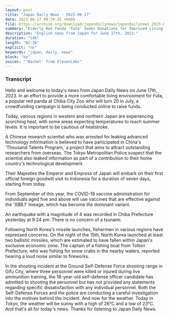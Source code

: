 ```yaml
---
layout: post
title: "Japan Daily News - 2023-06-17"
date: 2023-06-17 09:39:35 +0900
file: https://archive.org/download/japandailynews/japandailynews_2023-06-17.mp3
summary: "Elderly Red Panda 'Futa' Seeks Donations for Improved Living Environment, & more…"
description: "English news from Japan for June 17th, 2023."
duration: "146"
length: "02:26"
explicit: "no"
keywords: "japan, daily, news"
block: "no"
voices: "'Rachel' from ElevenLabs"
---
```


### Transcript

Hello and welcome to today's news from Japan Daily News on June 17th, 2023. In an effort to provide a more comfortable living environment for Futa, a popular red panda at Chiba City Zoo who will turn 20 in July, a crowdfunding campaign is being conducted online to raise funds.

Today, various regions in western and northern Japan are experiencing scorching heat, with some areas expecting temperatures to reach summer levels. It is important to be cautious of heatstroke.

A Chinese research scientist who was arrested for leaking advanced technology information is believed to have participated in China's 'Thousand Talents Program,' a project that aims to attract outstanding researchers from overseas. The Tokyo Metropolitan Police suspect that the scientist also leaked information as part of a contribution to their home country's technological development.

Their Majesties the Emperor and Empress of Japan will embark on their first official foreign goodwill visit to Indonesia for a duration of seven days, starting from today.

From September of this year, the COVID-19 vaccine administration for individuals aged five and above will use vaccines that are effective against the 'XBB.1' lineage, which has become the dominant variant.

An earthquake with a magnitude of 4 was recorded in Chiba Prefecture yesterday at 9:24 pm. There is no concern of a tsunami.

Following North Korea's missile launches, fishermen in various regions have expressed concerns. On the night of the 15th, North Korea launched at least two ballistic missiles, which are estimated to have fallen within Japan's exclusive economic zone. The captain of a fishing boat from Tottori Prefecture, who was fishing for snow crabs in the nearby waters, reported hearing a loud noise similar to fireworks.

In the shooting incident at the Ground Self-Defense Force shooting range in Gifu City, where three personnel were killed or injured during live ammunition training, the 18-year-old self-defense officer candidate has admitted to shooting the personnel but has not provided any statements regarding specific dissatisfaction with any individual personnel. Both the Self-Defense Forces and the police are conducting a careful investigation into the motives behind the incident. And now for the weather. Today in Tokyo, the weather will be sunny with a high of 26°C and a low of 23°C.  And that's all for today's news. Thanks for listening to Japan Daily News.

